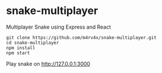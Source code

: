 # snake-multiplayer
Multiplayer Snake using Express and React
```
git clone https://github.com/m4rv4x/snake-multiplayer.git
cd snake-multiplayer
npm install
npm start
```
Play snake on http://127.0.0.1:3000

